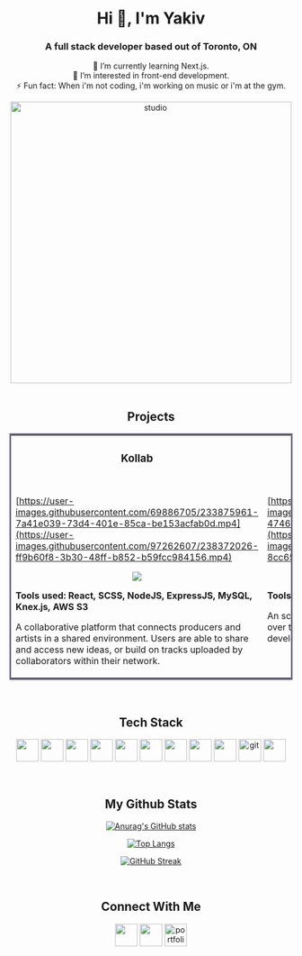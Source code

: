 <div align="center">
<h1>Hi 👋, I'm Yakiv </h1>
<h3>A full stack developer based out of Toronto, ON</h3>

🔭 I’m currently learning Next.js.   
🌱 I’m interested in front-end development.               
⚡ Fun fact: When i'm not coding, i'm working on music or i'm at the gym.

<div align="center">
  <img src="https://user-images.githubusercontent.com/97262607/238376582-909de8cd-68fd-44cf-93e2-c5a27b4e2afe.jpg" alt="studio" width="500px"/>
</div>
</br>
<h2 align="center">Projects</h2>
<table bordercolor="#6f6d85">
  <tr>
    <td width="50%" valign="top">
      <h3 align="center">Kollab</h3>
        <br>

[https://user-images.githubusercontent.com/69886705/233875961-7a41e039-73d4-401e-85ca-be153acfab0d.mp4](https://user-images.githubusercontent.com/97262607/238372026-ff9b60f8-3b30-48ff-b852-b59fcc984156.mp4)


  <p align="center">
  <a href="https://github.com/yakiv-k/inStock" target="_blank">
    <img src="https://img.shields.io/badge/Code-black?style=for-the-badge&logo=github">
  </a>  
  </p>
  <p><strong>Tools used: React, SCSS, NodeJS, ExpressJS, MySQL, Knex.js, AWS S3</strong></p>
  <p>A collaborative platform that connects producers and artists in a shared environment. Users are able to share and access new ideas, or build on tracks uploaded by collaborators within their network.
</p>
    </td>
<td width="50%" valign="top">
      <h3 align="center">inStock</h3>
        <br>

[https://user-images.githubusercontent.com/69886705/233861777-47462dfc-95a2-434c-9c90-0d9685de099e.mov](https://user-images.githubusercontent.com/97262607/238372042-8cc654b3-a332-419a-bf6a-8e0ed12b0a73.mp4)


  <p align="center">
  <a href="https://github.com/yakiv-k/inStock" target="_blank">
    <img src="https://img.shields.io/badge/Code-black?style=for-the-badge&logo=github">
  </a>  
  </p>
 <p><strong>Tools used: React, SCSS, NodeJS, ExpressJS</strong></p>
 <p>An scalable inventory management system developed over the course of 5 days with the help of two other developers.</p>
    </td>
  </tr>
  
  
</table>
</br>
<h2 align="center">Tech Stack</h2>
<p>     
            <img src="https://cdn.jsdelivr.net/gh/devicons/devicon/icons/html5/html5-plain-wordmark.svg" width="40" height="40"/> 
            <img src="https://cdn.jsdelivr.net/gh/devicons/devicon/icons/css3/css3-plain-wordmark.svg" width="40" height="40" />
            <img src="https://cdn.jsdelivr.net/gh/devicons/devicon/icons/sass/sass-original.svg" width="40" height="40" /> 
            <img src="https://cdn.jsdelivr.net/gh/devicons/devicon/icons/javascript/javascript-plain.svg" width="40" height="40"/> 
            <img src="https://cdn.jsdelivr.net/gh/devicons/devicon/icons/typescript/typescript-plain.svg" width="40" height="40"/>   
            <img src="https://cdn.jsdelivr.net/gh/devicons/devicon/icons/react/react-original-wordmark.svg"  width="40" height="40" /> 
            <img src="https://cdn.jsdelivr.net/gh/devicons/devicon/icons/nextjs/nextjs-original.svg" width="40" height="40" />
            <img src="https://cdn.jsdelivr.net/gh/devicons/devicon/icons/nodejs/nodejs-plain-wordmark.svg" width="40" height="40" /> 
            <img src="https://cdn.jsdelivr.net/gh/devicons/devicon/icons/express/express-original.svg" width="40" height="40"/>
            <img src="https://www.vectorlogo.zone/logos/git-scm/git-scm-icon.svg" alt="git" width="40" height="40" />  
            <img src="https://cdn.jsdelivr.net/gh/devicons/devicon/icons/npm/npm-original-wordmark.svg" width="40" height="40" />              
 </p>
</br>
        
</r>

## My Github Stats
[![Anurag's GitHub stats](https://github-readme-stats.vercel.app/api?username=yakiv-k&show_icons=true&theme=nord)]([https://github.com/yakiv-k])

[![Top Langs](https://github-readme-stats.vercel.app/api/top-langs/?username=yakiv-k&layout=compact&theme=nord)]([https://github.com/anuraghazra/github-readme-stats](https://github.com/yakiv-k))

[![GitHub Streak](https://github-readme-streak-stats.herokuapp.com/?user=yakiv-k&theme=nord)]([https://github.com/yakiv-k])

</br>

## Connect With Me

<p >
<a href="hhttps://www.linkedin.com/in/yakiv-k/" target="blank"><img align="center" src="https://cdn.jsdelivr.net/gh/devicons/devicon/icons/linkedin/linkedin-original.svg"  width="40" height="40" /></a>
<a href="https://www.instagram.com/yakiv.yyz/" target="blank"><img align="center" src="https://raw.githubusercontent.com/rahuldkjain/github-profile-readme-generator/master/src/images/icons/Social/instagram.svg" alt="" height="40" width="40" /></a>
<a href="https://www.yakivkalinichenko.com/
" target="blank"><img align="center" src="https://www.svgrepo.com/show/144579/browser.svg" alt="portfolio" height="40" width="40" /></a>
</p>
          

  </div>

